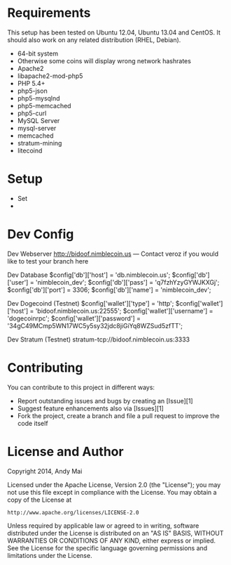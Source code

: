 Requirements
============

This setup has been tested on Ubuntu 12.04, Ubuntu 13.04 and CentOS.
It should also work on any related distribution (RHEL, Debian).

* 64-bit system
 * Otherwise some coins will display wrong network hashrates
* Apache2
 * libapache2-mod-php5
* PHP 5.4+
 * php5-json
 * php5-mysqlnd
 * php5-memcached
 * php5-curl
* MySQL Server
 * mysql-server
* memcached
* stratum-mining
* litecoind


Setup
============

* Set
* 


Dev Config
=============

Dev Webserver
http://bidoof.nimblecoin.us — Contact veroz if you would like to test your branch here

Dev Database
$config['db']['host'] = 'db.nimblecoin.us';
$config['db']['user'] = 'nimblecoin_dev';
$config['db']['pass'] = 'q7fzhYzyGYWJKXGj';
$config['db']['port'] = 3306;
$config['db']['name'] = 'nimblecoin_dev';

Dev Dogecoind (Testnet)
$config['wallet']['type'] = 'http';
$config['wallet']['host'] = 'bidoof.nimblecoin.us:22555';
$config['wallet']['username'] = 'dogecoinrpc';
$config['wallet']['password'] = '34gC49MCmp5WN17WC5y5sy32jdc8jiGiYq8WZSud5zfTT';

Dev Stratum (Testnet)
stratum-tcp://bidoof.nimblecoin.us:3333



Contributing
============

You can contribute to this project in different ways:

* Report outstanding issues and bugs by creating an [Issue][1]
* Suggest feature enhancements also via [Issues][1]
* Fork the project, create a branch and file a pull request to improve the code itself


License and Author
==================

Copyright 2014, Andy Mai

Licensed under the Apache License, Version 2.0 (the "License");
you may not use this file except in compliance with the License.
You may obtain a copy of the License at

    http://www.apache.org/licenses/LICENSE-2.0

Unless required by applicable law or agreed to in writing, software
distributed under the License is distributed on an "AS IS" BASIS,
WITHOUT WARRANTIES OR CONDITIONS OF ANY KIND, either express or implied.
See the License for the specific language governing permissions and
limitations under the License.
